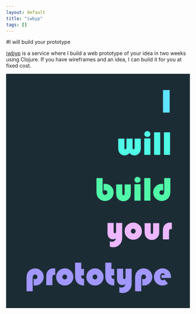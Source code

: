 ```yaml
---
layout: default
title: "iwbyp"
tags: []
---
```


#I will build your prototype

<a href="http://iwbyp.chris-granger.com">iwbyp</a> is a service where I build a web prototype of your idea in two weeks using Clojure. If you have wireframes and an idea, I can build it for you at fixed cost.

![iwbyp](/images/iwbyp.png)


